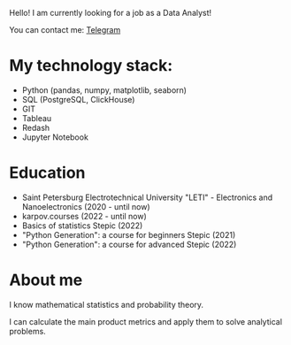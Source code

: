 

Hello! I am currently looking for a job as a Data Analyst! 

You can contact me: [Telegram](https://t.me/arinaorena)

# My technology stack:

* Python (pandas, numpy, matplotlib, seaborn)
* SQL (PostgreSQL, ClickHouse)
* GIT
* Tableau
* Redash
* Jupyter Notebook

# Education

* Saint Petersburg Electrotechnical University "LETI" - Electronics and Nanoelectronics (2020 - until now)
* karpov.courses  (2022 - until now)
* Basics of statistics  Stepic (2022)
* "Python Generation": a course for beginners   Stepic  (2021)
* "Python Generation": a course for advanced   Stepic   (2022)

# About me

I know mathematical statistics and probability theory.

I can calculate the main product metrics and apply them to solve analytical problems.


